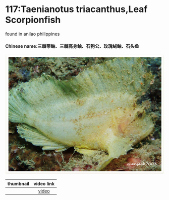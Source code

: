 # 117:Taenianotus triacanthus,Leaf Scorpionfish

found in anilao philippines

#### Chinese name:三棘带鲉、三棘高身鲉、石狗公、玫瑰绒鲉、石头鱼

![](../../.gitbook/assets/taenianotus-triacanthus.jpg)

| thumbnail | video link |
| :---: | :---: |
|  | [video](https://drive.google.com/open?id=1QUKl7uyOCyTGq0tyAALIeSDdBSCBpa9s) |

